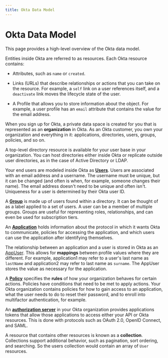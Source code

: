 ```yaml
---
title: Okta Data Model
---
```


# Okta Data Model

This page provides a high-level overview of the Okta data model.

Entities inside Okta are referred to as resources. Each Okta resource contains:

* Attributes, such as `name` or `created`.

* Links (URLs) that describe relationships or actions that you can take on the resource. For example, a `self` link on a user references itself, and a `deactivate` link moves the lifecycle state of the user.

* A Profile that allows you to store information about the object. For example, a user profile has an `email` attribute that contains the value for the email address.

When you sign up for Okta, a private data space is created for you that is represented as an **organization** in Okta. As an Okta customer, you own your organization and everything in it: applications, directories, users, groups, policies, and so on.

A top-level directory resource is available for your user base in your organization. You can host directories either inside Okta or replicate outside user directories, as in the case of Active Directory or LDAP.

Your end users are modeled inside Okta as [**Users**](/docs/reference/api/users/). Users are associated with an email address and a username. The username must be unique, but it can be changed (and often is when, for example, someone changes their name). The email address doesn't need to be unique and often isn't. Uniqueness for a user is determined by their Okta user ID.

A [**Group**](https://developer.okta.com/docs/api/openapi/okta-management/management/tag/Group/) is made up of users found within a directory. It can be thought of as a label applied to a set of users. A user can be a member of multiple groups. Groups are useful for representing roles, relationships, and can even be used for subscription tiers.

An [**Application**](/docs/reference/api/apps/) holds information about the protocol in which it wants Okta to communicate, policies for accessing the application, and which users can use the application after identifying themselves.

The relationship between an application and a user is stored in Okta as an [AppUser](/docs/reference/api/apps/#assign-user-to-application-for-sso). This allows for **mappings** between profile values where they are different. For example, application1 may refer to a user's last name as `lastName` and application2 may refer to last name as `surname`. The AppUser stores the value as necessary for the application.

A [**Policy**](/docs/reference/api/policy/) specifies the **rules** of how your organization behaves for certain actions. Policies have conditions that need to be met to apply actions. Your Okta organization contains policies for how to gain access to an application, what the user needs to do to reset their password, and to enroll into multifactor authentication, for example.

An [**authorization server**](/docs/reference/api/authorization-servers/) in your Okta organization provides applications tokens that allow those applications to access either your API or Okta resources. This is done with protocols such as OAuth 2.0, OpenID Connect, and SAML.

A resource that contains other resources is known as a **collection**. Collections support additional behavior, such as pagination, sort ordering, and searching. So the users collection would contain an array of `User` resources.
